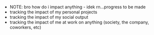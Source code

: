   * NOTE: bro how do i impact anything - idek rn...progress to be made
  * tracking the impact of my personal projects
  * tracking the impact of my social output
  * tracking the impact of me at work on anything (society, the company, coworkers, etc)